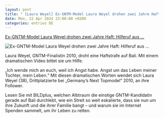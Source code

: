 ```yaml
---
layout: post
title: " [Laura Weyel] Ex-GNTM-Model Laura Weyel drohen zwei Jahre Haft: Hilferuf aus ..."
date: Mon, 22 Apr 2024 23:00:00 +0200
categories: entries DE
---
```

[Ex-GNTM-Model Laura Weyel drohen zwei Jahre Haft: Hilferuf aus ...](https://www.bild.de/unterhaltung/stars-und-leute/ex-gntm-model-laura-weyel-drohen-zwei-jahre-haft-hilferuf-aus-dem-paradies-66260fe271a54053648c7e47)

![Ex-GNTM-Model Laura Weyel drohen zwei Jahre Haft: Hilferuf aus ...](https://images.bild.de/66260fe271a54053648c7e47/3bdc6c623916548382c666d21396378f,a228db38?w=1280)

Laura Weyel, GNTM-Finalistin 2010, droht eine Haftstrafe auf Bali. Mit einem dramatischen Video bittet sie um Hilfe.

„Ich wende mich an euch, weil ich Angst habe. Angst um das Leben meiner Tochter, mein Leben.“ Mit diesen dramatischen Worten wendet sich Laura Weyel (38), Drittplatzierte bei „Germany’s Next Topmodel“ 2010, an ihre Follower.

Lesen Sie mit BILDplus, welchen Albtraum die einstige GNTM-Kandidatin gerade auf Bali durchlebt, wie ein Streit so weit eskalierte, dass sie nun um ihre Zukunft und die ihrer Familie bangt – und warum sie im Internet Spenden sammelt, um ihr Leben zu retten.

